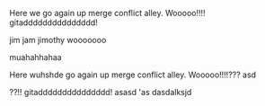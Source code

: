 
Here we go again up merge conflict alley. Wooooo!!!!
gitaddddddddddddddd!

jim jam jimothy
wooooooo


muahahhahaa

Here wuhshde go again up merge conflict alley. Wooooo!!!!???
asd



??!!
gitaddddddddddddddd!
asasd
'as
dasdalksjd

